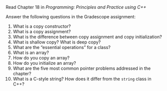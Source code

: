 Read Chapter 18 in _Programming: Principles and Practice using C++_

Answer the following questions in the Gradescope assignment:
1. What is a copy constructor?
2. What is a copy assignment?
3. What is the difference between copy assignment and copy initialization?
4. What is shallow copy? What is deep copy?
5. What are the “essential operations” for a class?
6. What is an array?
7. How do you copy an array?
8. How do you initialize an array?
9. What are the five most common pointer problems addressed in the chapter?
10. What is a C-style string? How does it differ from the `string` class in C++?
